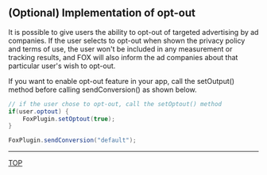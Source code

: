 ## (Optional) Implementation of opt-out

It is possible to give users the ability to opt-out of targeted advertising by ad companies. If the user selects to opt-out when shown the privacy policy and terms of use, the user won't be included in any measurement or tracking results, and FOX will also inform the ad companies about that particular user's wish to opt-out.

If you want to enable opt-out feature in your app, call the setOutput() method before calling sendConversion() as shown below.

```cs// if the user chose to opt-out, call the setOptout() methodif(user.optout) {	FoxPlugin.setOptout(true);}
FoxPlugin.sendConversion("default");
```

---
[TOP](/lang/en/README.md)
